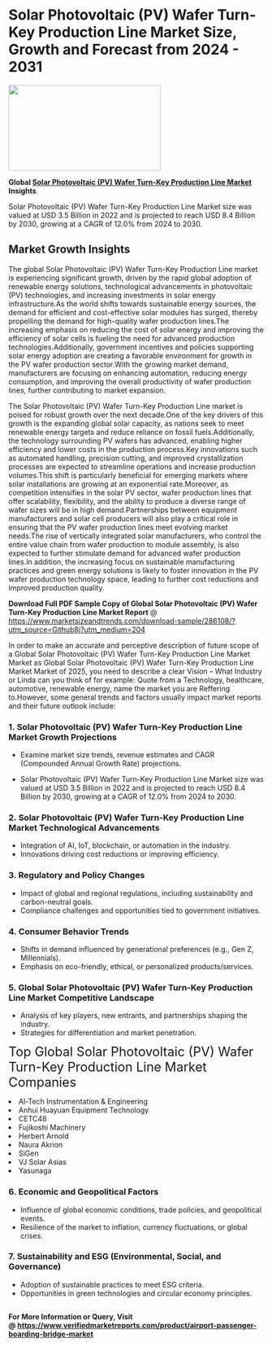 <H1>Solar Photovoltaic (PV) Wafer Turn-Key Production Line Market Size, Growth and Forecast from 2024 - 2031</H1><img class="aligncenter size-medium wp-image-584254" src="https://thirdeyenews.in/wp-content/uploads/2024/09/Global-Market-Research-300x168.jpeg" alt="" width="300" height="168" /><p><strong>Global&nbsp;<a href="https://www.marketsizeandtrends.com/download-sample/286108/?utm_source=Github8j?utm_medium=204">Solar Photovoltaic (PV) Wafer Turn-Key Production Line Market</a> Insights</strong></p><p>Solar Photovoltaic (PV) Wafer Turn-Key Production Line Market size was valued at USD 3.5 Billion in 2022 and is projected to reach USD 8.4 Billion by 2030, growing at a CAGR of 12.0% from 2024 to 2030.</p><p><h2>Market Growth Insights</h2> <p>The global Solar Photovoltaic (PV) Wafer Turn-Key Production Line market is experiencing significant growth, driven by the rapid global adoption of renewable energy solutions, technological advancements in photovoltaic (PV) technologies, and increasing investments in solar energy infrastructure.As the world shifts towards sustainable energy sources, the demand for efficient and cost-effective solar modules has surged, thereby propelling the demand for high-quality wafer production lines.The increasing emphasis on reducing the cost of solar energy and improving the efficiency of solar cells is fueling the need for advanced production technologies.Additionally, government incentives and policies supporting solar energy adoption are creating a favorable environment for growth in the PV wafer production sector.With the growing market demand, manufacturers are focusing on enhancing automation, reducing energy consumption, and improving the overall productivity of wafer production lines, further contributing to market expansion.</p> <p>The Solar Photovoltaic (PV) Wafer Turn-Key Production Line market is poised for robust growth over the next decade.One of the key drivers of this growth is the expanding global solar capacity, as nations seek to meet renewable energy targets and reduce reliance on fossil fuels.Additionally, the technology surrounding PV wafers has advanced, enabling higher efficiency and lower costs in the production process.Key innovations such as automated handling, precision cutting, and improved crystallization processes are expected to streamline operations and increase production volumes.This shift is particularly beneficial for emerging markets where solar installations are growing at an exponential rate.Moreover, as competition intensifies in the solar PV sector, wafer production lines that offer scalability, flexibility, and the ability to produce a diverse range of wafer sizes will be in high demand.Partnerships between equipment manufacturers and solar cell producers will also play a critical role in ensuring that the PV wafer production lines meet evolving market needs.The rise of vertically integrated solar manufacturers, who control the entire value chain from wafer production to module assembly, is also expected to further stimulate demand for advanced wafer production lines.In addition, the increasing focus on sustainable manufacturing practices and green energy solutions is likely to foster innovation in the PV wafer production technology space, leading to further cost reductions and improved production quality.</p><p><span class=""><strong>Download Full PDF Sample Copy of Global Solar Photovoltaic (PV) Wafer Turn-Key Production Line Market Report</strong> @ <a href="https://www.marketsizeandtrends.com/download-sample/286108/?utm_source=Github8j?utm_medium=204" target="_blank">https://www.marketsizeandtrends.com/download-sample/286108/?utm_source=Github8j?utm_medium=204</a></span></p><p>In order to make an accurate and perceptive description of future scope of a Global&nbsp;Solar Photovoltaic (PV) Wafer Turn-Key Production Line Market Market as Global&nbsp;Solar Photovoltaic (PV) Wafer Turn-Key Production Line Market Market of 2025, you need to describe a clear Vision &ndash; What Industry or Linda can you think of for example: Quote from a Technology, healthcare, automotive, renewable energy, name the market you are Reffering to.However, some general trends and factors usually impact market reports and their future outlook include:</p><h3>1.&nbsp;<strong>Solar Photovoltaic (PV) Wafer Turn-Key Production Line Market Growth Projections</strong></h3><ul><li>Examine market size trends, revenue estimates and CAGR (Compounded Annual Growth Rate) projections.</li><li><p>Solar Photovoltaic (PV) Wafer Turn-Key Production Line Market size was valued at USD 3.5 Billion in 2022 and is projected to reach USD 8.4 Billion by 2030, growing at a CAGR of 12.0% from 2024 to 2030.</p></li></ul><h3>2.&nbsp;<strong>Solar Photovoltaic (PV) Wafer Turn-Key Production Line Market Technological Advancements</strong></h3><ul><li>Integration of AI, IoT, blockchain, or automation in the industry.</li><li>Innovations driving cost reductions or improving efficiency.</li></ul><h3>3.&nbsp;<strong>Regulatory and Policy Changes</strong></h3><ul><li>Impact of global and regional regulations, including sustainability and carbon-neutral goals.</li><li>Compliance challenges and opportunities tied to government initiatives.</li></ul><h3>4.&nbsp;<strong>Consumer Behavior Trends</strong></h3><ul><li>Shifts in demand influenced by generational preferences (e.g., Gen Z, Millennials).</li><li>Emphasis on eco-friendly, ethical, or personalized products/services.</li></ul><h3>5.&nbsp;<strong>Global Solar Photovoltaic (PV) Wafer Turn-Key Production Line Market Competitive Landscape</strong></h3><ul><li>Analysis of key players, new entrants, and partnerships shaping the industry.</li><li>Strategies for differentiation and market penetration.</li></ul><p data-pm-slice="1 1 []"><span style="color: inherit; font-family: inherit; font-size: 25px;">Top Global Solar Photovoltaic (PV) Wafer Turn-Key Production Line Market Companies</span></p><div class="" data-test-id=""><p><li>Al-Tech Instrumentation & Engineering</li><li> Anhui Huayuan Equipment Technology</li><li> CETC48</li><li> Fujikoshi Machinery</li><li> Herbert Arnold</li><li> Naura Akrion</li><li> SiGen</li><li> VJ Solar Asias</li><li> Yasunaga</li></p></div><h3>6.&nbsp;<strong>Economic and Geopolitical Factors</strong></h3><ul><li>Influence of global economic conditions, trade policies, and geopolitical events.</li><li>Resilience of the market to inflation, currency fluctuations, or global crises.</li></ul><h3>7.&nbsp;<strong>Sustainability and ESG (Environmental, Social, and Governance)</strong></h3><ul><li>Adoption of sustainable practices to meet ESG criteria.</li><li>Opportunities in green technologies and circular economy principles.</li></ul><h2><strong style="font-size: 14px;">For More Information or Query, Visit @&nbsp;</strong><a style="background-color: #ffffff; font-size: 14px;" href="https://www.marketsizeandtrends.com/report/solar-photovoltaic-pv-wafer-turn-key-production-line-market/" target="_blank">https://www.verifiedmarketreports.com/product/airport-passenger-boarding-bridge-market</a></h2>
